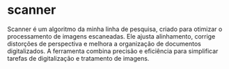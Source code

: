 # scanner
Scanner é um algoritmo da minha linha de pesquisa, criado para otimizar o processamento de imagens escaneadas. Ele ajusta alinhamento, corrige distorções de perspectiva e melhora a organização de documentos digitalizados. A ferramenta combina precisão e eficiência para simplificar tarefas de digitalização e tratamento de imagens.

